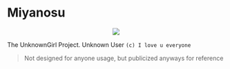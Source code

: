 # Miyanosu
<p align="center">
  <img src="https://vignette.wikia.nocookie.net/kancolle/images/3/31/Suzutsuki_Kai_Full.png/revision/latest/">
</p>

The UnknownGirl Project. Unknown User `(c) I love u everyone`


> Not designed for anyone usage, but publicized anyways for reference

